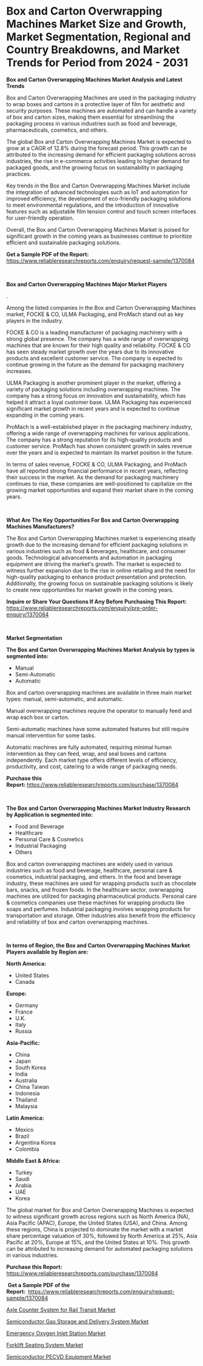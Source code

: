 <p><h1>Box and Carton Overwrapping Machines Market Size and Growth, Market Segmentation, Regional and Country Breakdowns, and Market Trends for Period from 2024 -  2031</h1></p><p><strong>Box and Carton Overwrapping Machines Market Analysis and Latest Trends</strong></p>
<p><p>Box and Carton Overwrapping Machines are used in the packaging industry to wrap boxes and cartons in a protective layer of film for aesthetic and security purposes. These machines are automated and can handle a variety of box and carton sizes, making them essential for streamlining the packaging process in various industries such as food and beverage, pharmaceuticals, cosmetics, and others.</p><p>The global Box and Carton Overwrapping Machines Market is expected to grow at a CAGR of 12.8% during the forecast period. This growth can be attributed to the increasing demand for efficient packaging solutions across industries, the rise in e-commerce activities leading to higher demand for packaged goods, and the growing focus on sustainability in packaging practices.</p><p>Key trends in the Box and Carton Overwrapping Machines Market include the integration of advanced technologies such as IoT and automation for improved efficiency, the development of eco-friendly packaging solutions to meet environmental regulations, and the introduction of innovative features such as adjustable film tension control and touch screen interfaces for user-friendly operation.</p><p>Overall, the Box and Carton Overwrapping Machines Market is poised for significant growth in the coming years as businesses continue to prioritize efficient and sustainable packaging solutions.</p></p>
<p><strong>Get a Sample PDF of the Report:&nbsp;</strong> <a href="https://www.reliableresearchreports.com/enquiry/request-sample/1370084">https://www.reliableresearchreports.com/enquiry/request-sample/1370084</a></p>
<p>&nbsp;</p>
<p><strong>Box and Carton Overwrapping Machines Major Market Players</strong></p>
<p><p>.</p><p>Among the listed companies in the Box and Carton Overwrapping Machines market, FOCKE & CO, ULMA Packaging, and ProMach stand out as key players in the industry. </p><p>FOCKE & CO is a leading manufacturer of packaging machinery with a strong global presence. The company has a wide range of overwrapping machines that are known for their high quality and reliability. FOCKE & CO has seen steady market growth over the years due to its innovative products and excellent customer service. The company is expected to continue growing in the future as the demand for packaging machinery increases.</p><p>ULMA Packaging is another prominent player in the market, offering a variety of packaging solutions including overwrapping machines. The company has a strong focus on innovation and sustainability, which has helped it attract a loyal customer base. ULMA Packaging has experienced significant market growth in recent years and is expected to continue expanding in the coming years.</p><p>ProMach is a well-established player in the packaging machinery industry, offering a wide range of overwrapping machines for various applications. The company has a strong reputation for its high-quality products and customer service. ProMach has shown consistent growth in sales revenue over the years and is expected to maintain its market position in the future.</p><p>In terms of sales revenue, FOCKE & CO, ULMA Packaging, and ProMach have all reported strong financial performance in recent years, reflecting their success in the market. As the demand for packaging machinery continues to rise, these companies are well-positioned to capitalize on the growing market opportunities and expand their market share in the coming years.</p></p>
<p>&nbsp;</p>
<p><strong>What Are The Key Opportunities For Box and Carton Overwrapping Machines Manufacturers?</strong></p>
<p><p>The Box and Carton Overwrapping Machines market is experiencing steady growth due to the increasing demand for efficient packaging solutions in various industries such as food & beverages, healthcare, and consumer goods. Technological advancements and automation in packaging equipment are driving the market's growth. The market is expected to witness further expansion due to the rise in online retailing and the need for high-quality packaging to enhance product presentation and protection. Additionally, the growing focus on sustainable packaging solutions is likely to create new opportunities for market growth in the coming years.</p></p>
<p><strong>Inquire or Share Your Questions If Any Before Purchasing This Report:</strong> <a href="https://www.reliableresearchreports.com/enquiry/pre-order-enquiry/1370084">https://www.reliableresearchreports.com/enquiry/pre-order-enquiry/1370084</a></p>
<p>&nbsp;</p>
<p><strong>Market Segmentation</strong></p>
<p><strong>The Box and Carton Overwrapping Machines Market Analysis by types is segmented into:</strong></p>
<p><ul><li>Manual</li><li>Semi-Automatic</li><li>Automatic</li></ul></p>
<p><p>Box and carton overwrapping machines are available in three main market types: manual, semi-automatic, and automatic. </p><p>Manual overwrapping machines require the operator to manually feed and wrap each box or carton. </p><p>Semi-automatic machines have some automated features but still require manual intervention for some tasks. </p><p>Automatic machines are fully automated, requiring minimal human intervention as they can feed, wrap, and seal boxes and cartons independently. Each market type offers different levels of efficiency, productivity, and cost, catering to a wide range of packaging needs.</p></p>
<p><strong>Purchase this Report:&nbsp;</strong><a href="https://www.reliableresearchreports.com/purchase/1370084">https://www.reliableresearchreports.com/purchase/1370084</a></p>
<p>&nbsp;</p>
<p><strong>The Box and Carton Overwrapping Machines Market Industry Research by Application is segmented into:</strong></p>
<p><ul><li>Food and Beverage</li><li>Healthcare</li><li>Personal Care & Cosmetics</li><li>Industrial Packaging</li><li>Others</li></ul></p>
<p><p>Box and carton overwrapping machines are widely used in various industries such as food and beverage, healthcare, personal care & cosmetics, industrial packaging, and others. In the food and beverage industry, these machines are used for wrapping products such as chocolate bars, snacks, and frozen foods. In the healthcare sector, overwrapping machines are utilized for packaging pharmaceutical products. Personal care & cosmetics companies use these machines for wrapping products like soaps and perfumes. Industrial packaging involves wrapping products for transportation and storage. Other industries also benefit from the efficiency and reliability of box and carton overwrapping machines.</p></p>
<p>&nbsp;</p>
<p><strong>In terms of Region, the Box and Carton Overwrapping Machines Market Players available by Region are:</strong></p>
<p>
    <p> <strong> North America: </strong>
        <ul>
            <li>United States</li>
            <li>Canada</li>
        </ul>
        </p> 
    <p> <strong> Europe: </strong>
        <ul>
            <li>Germany</li>
            <li>France</li>
            <li>U.K.</li>
            <li>Italy</li>
            <li>Russia</li>
        </ul>
        </p> 
    <p> <strong> Asia-Pacific: </strong>
        <ul>
            <li>China</li>
            <li>Japan</li>
            <li>South Korea</li>
            <li>India</li>
            <li>Australia</li>
            <li>China Taiwan</li>
            <li>Indonesia</li>
            <li>Thailand</li>
            <li>Malaysia</li>
        </ul>
        </p> 
    <p> <strong> Latin America: </strong>
        <ul>
            <li>Mexico</li>
            <li>Brazil</li>
            <li>Argentina Korea</li>
            <li>Colombia</li>
        </ul>
        </p> 
    <p> <strong> Middle East & Africa: </strong>
        <ul>
            <li>Turkey</li>
            <li>Saudi</li>
            <li>Arabia</li>
            <li>UAE</li>
            <li>Korea</li>
        </ul>
    </p>
    </p>
<p><p>The global market for Box and Carton Overwrapping Machines is expected to witness significant growth across regions such as North America (NA), Asia Pacific (APAC), Europe, the United States (USA), and China. Among these regions, China is projected to dominate the market with a market share percentage valuation of 30%, followed by North America at 25%, Asia Pacific at 20%, Europe at 15%, and the United States at 10%. This growth can be attributed to increasing demand for automated packaging solutions in various industries.</p></p>
<p><strong>Purchase this Report: </strong><a href="https://www.reliableresearchreports.com/purchase/1370084">https://www.reliableresearchreports.com/purchase/1370084</a></p>
<p>&nbsp;<strong>Get a Sample PDF of the Report:&nbsp;&nbsp;</strong><a href="https://www.reliableresearchreports.com/enquiry/request-sample/1370084">https://www.reliableresearchreports.com/enquiry/request-sample/1370084</a></p>
<p><strong></strong></p>
<p><p><a href="https://medium.com/@evelynarmstrong2022/axle-counter-system-for-rail-transit-market-size-cagr-trends-2024-2030-7e79f77e4f11">Axle Counter System for Rail Transit Market</a></p><p><a href="https://medium.com/@saraprifti1917/analyzing-semiconductor-gas-storage-and-delivery-system-market-global-industry-perspective-and-c6aa28d2aa84">Semiconductor Gas Storage and Delivery System Market</a></p><p><a href="https://medium.com/@angelaarnold1941/emergency-oxygen-inlet-station-market-furnishes-information-on-market-share-market-trends-and-5ab8a5442cbe">Emergency Oxygen Inlet Station Market</a></p><p><a href="https://github.com/ruddyyedelwadw/Market-Research-Report-List-1/blob/main/forklift-seating-system-market.md">Forklift Seating System Market</a></p><p><a href="https://medium.com/@evelynarmstrong2022/semiconductor-pecvd-equipment-market-size-reveals-the-best-marketing-channels-in-global-industry-107cb43eb73a">Semiconductor PECVD Equipment Market</a></p></p>